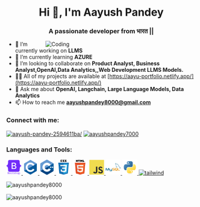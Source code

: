 <h1 align="center">Hi 👋, I'm Aayush Pandey</h1>

<h3 align="center">  A passionate developer from भारत ||
 </h3>

<img align="right" alt="Coding" width="400" src="https://raw.githubusercontent.com/devkumar326/devkumar326/master/me_1.gif">

- 🔭 I’m currently working on **LLMS**
- 🌱 I’m currently learning **AZURE**
- 👯 I’m looking to collaborate on **Product Analyst, Business Analyst,OpenAI,Data Analytics,,Web Development LLMS Models.**
- 👨‍💻 All of my projects are available at [https://aayu-portfolio.netlify.app/](https://aayu-portfolio.netlify.app/)
- 💬 Ask me about **OpenAI, Langchain, Large Language Models, Data Analytics**
- 📫 How to reach me **aayushpandey8000@gmail.com**
<h3 align="left">Connect with me:</h3>
<p align="left">
<a href="https://linkedin.com/in/aayush-pandey-2594611ba/" target="blank"><img align="center" src="https://raw.githubusercontent.com/rahuldkjain/github-profile-readme-generator/master/src/images/icons/Social/linked-in-alt.svg" alt="aayush-pandey-2594611ba/" height="30" width="40" /></a>
<a href="https://www.hackerrank.com/aayushpandey7000" target="blank"><img align="center" src="https://raw.githubusercontent.com/rahuldkjain/github-profile-readme-generator/master/src/images/icons/Social/hackerrank.svg" alt="aayushpandey7000" height="30" width="40" /></a>
</p>
<h3 align="left">Languages and Tools:</h3>
<p align="left"> <a href="https://getbootstrap.com" target="_blank" rel="noreferrer"> <img src="https://raw.githubusercontent.com/devicons/devicon/master/icons/bootstrap/bootstrap-plain-wordmark.svg" alt="bootstrap" width="40" height="40"/> </a> <a href="https://www.cprogramming.com/" target="_blank" rel="noreferrer"> <img src="https://raw.githubusercontent.com/devicons/devicon/master/icons/c/c-original.svg" alt="c" width="40" height="40"/> </a> <a href="https://www.w3schools.com/cpp/" target="_blank" rel="noreferrer"> <img src="https://raw.githubusercontent.com/devicons/devicon/master/icons/cplusplus/cplusplus-original.svg" alt="cplusplus" width="40" height="40"/> </a> <a href="https://www.w3schools.com/css/" target="_blank" rel="noreferrer"> <img src="https://raw.githubusercontent.com/devicons/devicon/master/icons/css3/css3-original-wordmark.svg" alt="css3" width="40" height="40"/> </a> <a href="https://www.w3.org/html/" target="_blank" rel="noreferrer"> <img src="https://raw.githubusercontent.com/devicons/devicon/master/icons/html5/html5-original-wordmark.svg" alt="html5" width="40" height="40"/> </a> <a href="https://developer.mozilla.org/en-US/docs/Web/JavaScript" target="_blank" rel="noreferrer"> <img src="https://raw.githubusercontent.com/devicons/devicon/master/icons/javascript/javascript-original.svg" alt="javascript" width="40" height="40"/> </a> <a href="https://www.mysql.com/" target="_blank" rel="noreferrer"> <img src="https://raw.githubusercontent.com/devicons/devicon/master/icons/mysql/mysql-original-wordmark.svg" alt="mysql" width="40" height="40"/> </a> <a href="https://www.python.org" target="_blank" rel="noreferrer"> <img src="https://raw.githubusercontent.com/devicons/devicon/master/icons/python/python-original.svg" alt="python" width="40" height="40"/> </a> <a href="https://tailwindcss.com/" target="_blank" rel="noreferrer"> <img src="https://www.vectorlogo.zone/logos/tailwindcss/tailwindcss-icon.svg" alt="tailwind" width="40" height="40"/> </a> </p>
<p><img align="center" src="https://github-readme-stats.vercel.app/api/top-langs?username=aayushpandey8000&show_icons=true&locale=en&layout=compact" alt="aayushpandey8000" /></p>
<p><img align="center" src="https://github-readme-streak-stats.herokuapp.com/?user=aayushpandey8000&" alt="aayushpandey8000" /></p>
